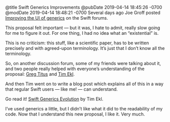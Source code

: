 @title Swift Generics Improvements
@pubDate 2019-04-14 18:45:26 -0700
@modDate 2019-04-14 18:48:21 -0700
Several days ago Joe Groff posted [Improving the UI of generics](https://forums.swift.org/t/improving-the-ui-of-generics/22814) on the Swift forums.

This proposal felt important — but it was, I hate to admit, really slow going for me to figure it out. For one thing, I had no idea what an “existential” is.

This is no criticism: this stuff, like a scientific paper, has to be written precisely and with agreed-upon terminology. It’s just that I don’t know all the terminology.

So, on another discussion forum, some of my friends were talking about it, and two people really helped with everyone’s understanding of the proposal: [Greg Titus](https://twitter.com/gregtitus) and [Tim Ekl](https://twitter.com/timothyekl).

And then Tim went on to write a blog post which explains all of this in a way that regular Swift users — like me! — can understand.

Go read it! [Swift Generics Evolution](https://www.timekl.com/blog/2019/04/14/swift-generics-evolution/) by Tim Ekl.

I’ve used generics a little, but I didn’t like what it did to the readability of my code. Now that I understand this new proposal, I like it. Very much.
